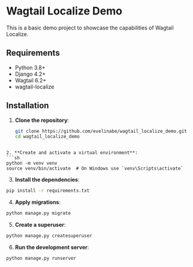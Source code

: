 # Wagtail Localize Demo

This is a basic demo project to showcase the capabilities of Wagtail Localize.

## Requirements

- Python 3.8+
- Django 4.2+
- Wagtail 6.2+
- wagtail-localize

## Installation

1. **Clone the repository**:

   ```sh
   git clone https://github.com/evelinabe/wagtail_localize_demo.git
   cd wagtail_localize_demo

  ```

2. **Create and activate a virtual environment**:
  ```sh
  python -m venv venv
  source venv/bin/activate  # On Windows use `venv\Scripts\activate`
 ```

3. **Install the dependencies**:

  ```sh
  pip install -r requirements.txt
  ```

4. **Apply migrations**:

  ```sh
  python manage.py migrate
  ```

5. **Create a superuser**:

  ```sh
  python manage.py createsuperuser
  ```

6. **Run the development server**:

  ```sh
  python manage.py runserver
  ```
